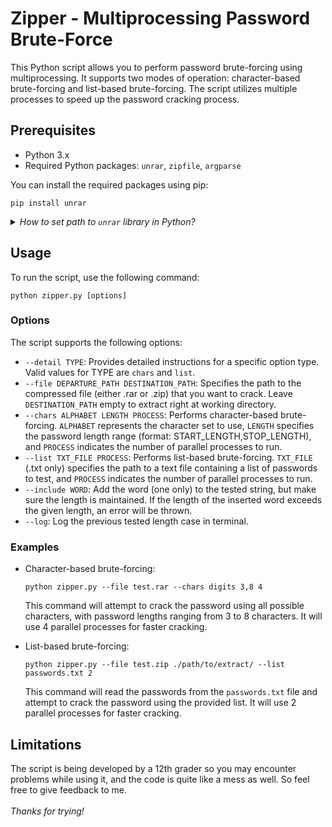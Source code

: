 # Zipper - Multiprocessing Password Brute-Force

This Python script allows you to perform password brute-forcing using multiprocessing. It supports two modes of operation: character-based brute-forcing and list-based brute-forcing. The script utilizes multiple processes to speed up the password cracking process.

## Prerequisites

- Python 3.x
- Required Python packages: `unrar`, `zipfile`, `argparse`

You can install the required packages using pip:

```
pip install unrar
```

<details>
<summary><i>How to set path to <code>unrar</code> library in Python?</i></summary>
<br>
These steps will help you to setup for <b>Windows</b> environment.

1. Download the file via the [link](https://www.rarlab.com/rar/UnRARDLL.exe) and install it.
2. For easy replication the following steps, choose the default path, C:\Program Files (x86)\UnrarDLL\
3. Go to <b>Environment Variables</b> window and selected <b>Advanced</b>.
4. Click <b>Environment Setting</b>.
5. Under the <b>User variables</b>, select New.
6. In the <b>New User Variables</b>, rename the Variable name as <b>UNRAR_LIB_PATH</b>
7. To select the <b>Variable Value</b>, select Browse file. Depending on your system, 64bit enter C:\Program Files (x86)\UnrarDLL\x64\UnRAR64.dll, if your system is 32bit enter C:\Program Files (x86)\UnrarDLL\UnRAR.dll.
8. Save the environment path and return to your code editor.
</details>

## Usage

To run the script, use the following command:

```
python zipper.py [options]
```

### Options

The script supports the following options:

- `--detail TYPE`: Provides detailed instructions for a specific option type. Valid values for TYPE are `chars` and `list`.
- `--file DEPARTURE_PATH DESTINATION_PATH`: Specifies the path to the compressed file (either .rar or .zip) that you want to crack. Leave `DESTINATION_PATH` empty to extract right at working directory.
- `--chars ALPHABET LENGTH PROCESS`: Performs character-based brute-forcing. `ALPHABET` represents the character set to use, `LENGTH` specifies the password length range (format: START_LENGTH,STOP_LENGTH), and `PROCESS` indicates the number of parallel processes to run.
- `--list TXT_FILE PROCESS`: Performs list-based brute-forcing. `TXT_FILE` (.txt only) specifies the path to a text file containing a list of passwords to test, and `PROCESS` indicates the number of parallel processes to run.
- `--include WORD`: Add the word (one only) to the tested string, but make sure the length is maintained. If the length of the inserted word exceeds the given length, an error will be thrown.
- `--log`: Log the previous tested length case in terminal.

### Examples

- Character-based brute-forcing:

  ```
  python zipper.py --file test.rar --chars digits 3,8 4
  ```

  This command will attempt to crack the password using all possible characters, with password lengths ranging from 3 to 8 characters. It will use 4 parallel processes for faster cracking.

- List-based brute-forcing:

  ```
  python zipper.py --file test.zip ./path/to/extract/ --list passwords.txt 2
  ```

  This command will read the passwords from the `passwords.txt` file and attempt to crack the password using the provided list. It will use 2 parallel processes for faster cracking.

## Limitations

The script is being developed by a 12th grader so you may encounter problems while using it, and the code is quite like a mess as well. So feel free to give feedback to me.
<br><br>
*Thanks for trying!*